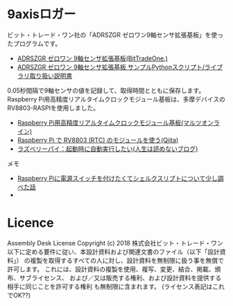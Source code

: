 # 9axisロガー
ビット・トレード・ワン社の「ADRSZGR ゼロワン9軸センサ拡張基板」を使ったプログラムです。

- [ADRSZGR ゼロワン 9軸センサ拡張基板(BitTradeOne.)](https://bit-trade-one.co.jp/adrszgr/)
- [ADRSZGR ゼロワン 9軸センサ拡張基板 サンプルPythonスクリプト/ライブラリ取り扱い説明書](https://github.com/bit-trade-one/RasPi-Zero-One-Series/tree/master/3rd/ADRSZGR_9-Axis_Gyro)

0.05秒間隔で9軸センサの値を記録して、取得時間とともに保存します。
Raspberry Pi用高精度リアルタイムクロックモジュール基板は、多摩デバイスのRV8803-RASPIを使用しました。

- [Raspberry Pi用高精度リアルタイムクロックモジュール基板(マルツオンライン)](https://www.marutsu.co.jp/pc/i/1556264/)
- [Raspberry Pi で RV8803 (RTC) のモジュールを使う(Qiita)](https://qiita.com/mml/items/ce9d130b73ed359e9d06)
- [ラズベリーパイ：起動時に自動実行したい(人生は読めないブログ)](https://torisky.com/%E3%83%A9%E3%82%BA%E3%83%99%E3%83%AA%E3%83%BC%E3%83%91%E3%82%A4%EF%BC%9A%E8%B5%B7%E5%8B%95%E6%99%82%E3%81%AB%E8%87%AA%E5%8B%95%E5%AE%9F%E8%A1%8C%E3%81%97%E3%81%9F%E3%81%84/)

メモ

- [Raspberry Piに電源スイッチを付けたくてシェルクスリプトについて少し調べた話](https://engineernote.hatenablog.com/entry/2015/03/10/013210)
- []()

# Licence
Assembly Desk License
Copyright (c) 2018 株式会社ビット・トレード・ワン
以下に定める要件に従い、本設計資料および関連文書のファイル（以下「設計資料」）
の複製を取得するすべての人に対し、設計資料を無制限に扱う事を無償で許可します。
これには、設計資料の複製を使用、複写、変更、結合、掲載、頒布、サブライセンス、
および／又は販売する権利、および設計資料を提供する相手に同じことを許可する権利
も無制限に含まれます。
(ライセンス表記はこれでOK??)
